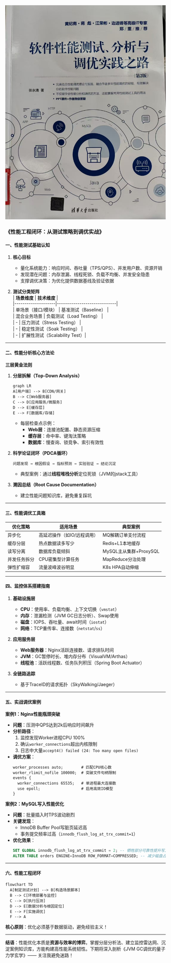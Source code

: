 
<img src="https://github.com/jingwangfei/big_data_architect/blob/main/%E6%95%B0%E6%8D%AE%E4%BB%93%E5%BA%93/images/%E8%BD%AF%E4%BB%B6%E6%80%A7%E8%83%BD%E6%B5%8B%E8%AF%95%E5%88%86%E6%9E%90%E4%B8%8E%E8%B0%83%E4%BC%98%E5%AE%9E%E8%B7%B5%E4%B9%8B%E8%B7%AF.jpg" alt="示例图片" width="" height="">


### 《性能工程闭环：从测试策略到调优实战》  

#### 一、性能测试基础认知
1. **核心目标**  
   - 量化系统能力：响应时间、吞吐量（TPS/QPS）、并发用户数、资源开销  
   - 发现潜在问题：内存泄漏、线程死锁、负载不均衡、并发安全隐患  
   - 支撑调优决策：为优化提供数据基线及验证依据  

2. **测试分类矩阵**  
   | **场景维度**       | **技术维度**                  |  
   |--------------------|-----------------------------|  
   | 单场景（接口/模块）  | 基准测试（Baseline）         |  
   | 混合业务场景        | 负载测试（Load Testing）     |  
   | -                  | 压力测试（Stress Testing）   |  
   | -                  | 稳定性测试（Soak Testing）   |  
   | -                  | 扩展性测试（Scalability Test）|

---

#### 二、性能分析核心方法论
**三层黄金法则**  
1. **分层拆解（Top-Down Analysis）**  
   ```mermaid
   graph LR
   A[用户端] --> B[CDN/网关]
   B --> C[Web服务器]
   C --> D[应用服务/微服务]
   D --> E[缓存层]
   E --> F[数据库/存储]
   ```
   - 每层检查点示例：
     - **Web层**：连接池配置、静态资源压缩  
     - **缓存层**：命中率、键淘汰策略  
     - **数据库**：慢查询、锁竞争、索引有效性  

2. **科学论证闭环（PDCA循环）**  
   ```plaintext
   问题发现 → 根因假设 → 指标预测 → 实验验证 → 结论沉淀
   ```
   - 典型案例：通过**线程堆栈分析**定位死锁（JVM的jstack工具）

3. **溯因总结（Root Cause Documentation）**  
   - 建立性能问题知识库，避免重复踩坑

---

#### 三、性能调优工具箱
| **优化策略**       | **适用场景**                  | **典型案例**               |
|-------------------|----------------------------|--------------------------|
| 异步化            | 高延迟操作（如IO/远程调用）    | MQ解耦订单支付流程         |
| 缓存分层          | 热点数据读多写少             | Redis+L1本地缓存          |
| 读写分离          | 数据库负载倾斜              | MySQL主从集群+ProxySQL    |
| 并发任务拆分      | CPU密集型计算任务           | MapReduce分治处理         |
| 弹性扩缩容        | 流量波峰波谷明显            | K8s HPA自动伸缩           |

---

#### 四、监控体系搭建指南
1. **基础设施层**  
   - **CPU**：使用率、负载均衡、上下文切换（`vmstat`）  
   - **内存**：泄漏检测（JVM GC日志分析）、Swap使用  
   - **磁盘**：IOPS、吞吐量、await时间（`iostat`）  
   - **网络**：TCP重传率、连接数（`netstat`/`ss`）  

2. **应用服务层**  
   - **Web服务器**：Nginx活跃连接数、请求排队时间  
   - **JVM**：GC暂停时长、堆内存分布（VisualVM/Arthas）  
   - **线程池**：活跃线程数、任务队列积压（Spring Boot Actuator）

3. **全链路追踪**  
   - 基于TraceID的请求拓扑（SkyWalking/Jaeger）

---

#### 五、实战调优案例
**案例1：Nginx性能瓶颈突破**  
- **问题**：压测中QPS达到2k后响应时间飙升  
- **分析路径**：  
  1. 监控发现Worker进程CPU 100%  
  2. 确认`worker_connections`超出内核限制  
  3. 日志中大量`accept4() failed (24: Too many open files)`  
- **调优方案**：  
  ```nginx
  worker_processes auto;        # 匹配CPU核心数
  worker_rlimit_nofile 100000;  # 突破文件句柄限制
  events {
    worker_connections 65535;   # 单进程最大连接数
    use epoll;                  # 启用高效IO模型
  }
  ```

**案例2：MySQL写入性能优化**  
- **问题**：批量插入时TPS波动剧烈  
- **关键发现**：  
  - InnoDB Buffer Pool写脏页延迟高  
  - 事务提交频率过高（`innodb_flush_log_at_trx_commit=1`）  
- **优化效果**：  
  ```sql
  SET GLOBAL innodb_flush_log_at_trx_commit = 2; -- 牺牲部分可靠性提升写入
  ALTER TABLE orders ENGINE=InnoDB ROW_FORMAT=COMPRESSED; -- 减少磁盘占用
  ```

---

#### 六、性能工程闭环
```mermaid
flowchart TD
  A[制定测试计划] --> B[构造场景脚本]
  B --> C[环境部署与监控]
  C --> D[执行压测]
  D --> E[数据分析与根因定位]
  E --> F[实施调优]
  F --> A
```
**核心原则**：优化必须基于数据驱动，避免经验主义！

---

**结语**：性能优化本质是**资源与效率的博弈**。掌握分层分析法、建立监控雷达网、沉淀案例知识库，方能构建高性能系统韧性。下期将深入剖析《JVM GC调优的量子力学玄学》—— 关注我避免迷路！
